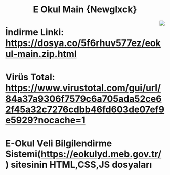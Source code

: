 <h1 align="center">E Okul Main {Newglxck}</h1>
<img src="https://i.hizliresim.com/ekur9b2.png" align="right" />

# İndirme Linki: https://dosya.co/5f6rhuv577ez/eokul-main.zip.html
# Virüs Total: https://www.virustotal.com/gui/url/84a37a9306f7579c6a705ada52ce62f45a32c7276cdbb46fd603de07ef9e5929?nocache=1
# E-Okul Veli Bilgilendirme Sistemi(https://eokulyd.meb.gov.tr/) sitesinin HTML,CSS,JS dosyaları
